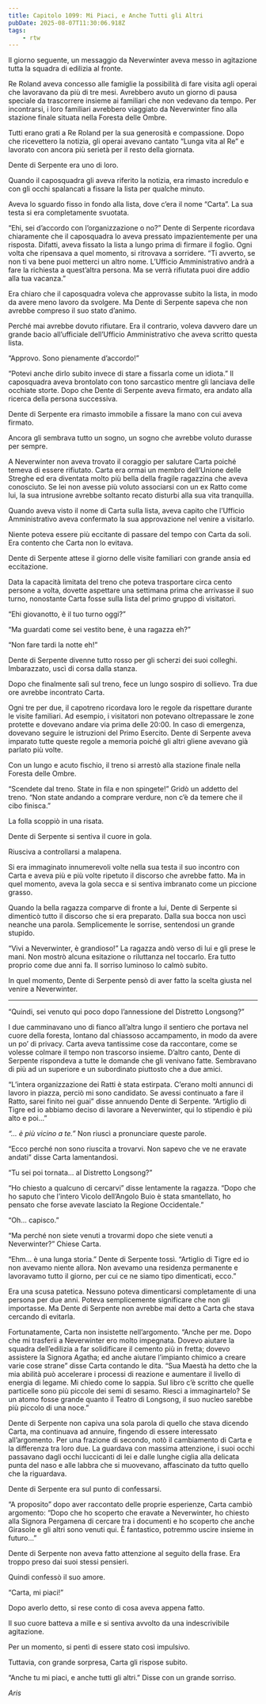 ```yaml
---
title: Capitolo 1099: Mi Piaci, e Anche Tutti gli Altri
pubDate: 2025-08-07T11:30:06.918Z
tags:
    - rtw
---
```





















Il giorno seguente, un messaggio da Neverwinter aveva messo in agitazione tutta la squadra di edilizia al fronte.






Re Roland aveva concesso alle famiglie la possibilità di fare visita agli operai che lavoravano da più di tre mesi. Avrebbero avuto un giorno di pausa speciale da trascorrere insieme ai familiari che non vedevano da tempo. Per incontrarsi, i loro familiari avrebbero viaggiato da Neverwinter fino alla stazione finale situata nella Foresta delle Ombre.






Tutti erano grati a Re Roland per la sua generosità e compassione. Dopo che ricevettero la notizia, gli operai avevano cantato “Lunga vita al Re” e lavorato con ancora più serietà per il resto della giornata.






Dente di Serpente era uno di loro.






Quando il caposquadra gli aveva riferito la notizia, era rimasto incredulo e con gli occhi spalancati a fissare la lista per qualche minuto.






Aveva lo sguardo fisso in fondo alla lista, dove c’era il nome “Carta”. La sua testa si era completamente svuotata.






“Ehi, sei d’accordo con l’organizzazione o no?” Dente di Serpente ricordava chiaramente che il caposquadra lo aveva pressato impazientemente per una risposta. Difatti, aveva fissato la lista a lungo prima di firmare il foglio. Ogni volta che ripensava a quel momento, si ritrovava a sorridere. “Ti avverto, se non ti va bene puoi metterci un altro nome. L’Ufficio Amministrativo andrà a fare la richiesta a quest’altra persona. Ma se verrà rifiutata puoi dire addio alla tua vacanza.”






Era chiaro che il caposquadra voleva che approvasse subito la lista, in modo da avere meno lavoro da svolgere. Ma Dente di Serpente sapeva che non avrebbe compreso il suo stato d’animo.






Perché mai avrebbe dovuto rifiutare. Era il contrario, voleva davvero dare un grande bacio all’ufficiale dell’Ufficio Amministrativo che aveva scritto questa lista.






“Approvo. Sono pienamente d’accordo!”






“Potevi anche dirlo subito invece di stare a fissarla come un idiota.” Il caposquadra aveva brontolato con tono sarcastico mentre gli lanciava delle occhiate storte. Dopo che Dente di Serpente aveva firmato, era andato alla ricerca della persona successiva.






Dente di Serpente era rimasto immobile a fissare la mano con cui aveva firmato.






Ancora gli sembrava tutto un sogno, un sogno che avrebbe voluto durasse per sempre.






A Neverwinter non aveva trovato il coraggio per salutare Carta poiché temeva di essere rifiutato. Carta era ormai un membro dell’Unione delle Streghe ed era diventata molto più bella della fragile ragazzina che aveva conosciuto. Se lei non avesse più voluto associarsi con un ex Ratto come lui, la sua intrusione avrebbe soltanto recato disturbi alla sua vita tranquilla.






Quando aveva visto il nome di Carta sulla lista, aveva capito che l’Ufficio Amministrativo aveva confermato la sua approvazione nel venire a visitarlo.






Niente poteva essere più eccitante di passare del tempo con Carta da soli. Era contento che Carta non lo evitava.






Dente di Serpente attese il giorno delle visite familiari con grande ansia ed eccitazione.






Data la capacità limitata del treno che poteva trasportare circa cento persone a volta, dovette aspettare una settimana prima che arrivasse il suo turno, nonostante Carta fosse sulla lista del primo gruppo di visitatori.






“Ehi giovanotto, è il tuo turno oggi?”






“Ma guardati come sei vestito bene, è una ragazza eh?”






“Non fare tardi la notte eh!”






Dente di Serpente divenne tutto rosso per gli scherzi dei suoi colleghi. Imbarazzato, uscì di corsa dalla stanza.






Dopo che finalmente salì sul treno, fece un lungo sospiro di sollievo. Tra due ore avrebbe incontrato Carta.






Ogni tre per due, il capotreno ricordava loro le regole da rispettare durante le visite familiari. Ad esempio, i visitatori non potevano oltrepassare le zone protette e dovevano andare via prima delle 20:00. In caso di emergenza, dovevano seguire le istruzioni del Primo Esercito. Dente di Serpente aveva imparato tutte queste regole a memoria poiché gli altri gliene avevano già parlato più volte.






Con un lungo e acuto fischio, il treno si arrestò alla stazione finale nella Foresta delle Ombre.






“Scendete dal treno. State in fila e non spingete!” Gridò un addetto del treno. “Non state andando a comprare verdure, non c’è da temere che il cibo finisca.”






La folla scoppiò in una risata.






Dente di Serpente si sentiva il cuore in gola.






Riusciva a controllarsi a malapena.






Si era immaginato innumerevoli volte nella sua testa il suo incontro con Carta e aveva più e più volte ripetuto il discorso che avrebbe fatto. Ma in quel momento, aveva la gola secca e si sentiva imbranato come un piccione grasso.






Quando la bella ragazza comparve di fronte a lui, Dente di Serpente si dimenticò tutto il discorso che si era preparato. Dalla sua bocca non uscì neanche una parola. Semplicemente le sorrise, sentendosi un grande stupido.






“Vivi a Neverwinter, è grandioso!” La ragazza andò verso di lui e gli prese le mani. Non mostrò alcuna esitazione o riluttanza nel toccarlo. Era tutto proprio come due anni fa. Il sorriso luminoso lo calmò subito.






In quel momento, Dente di Serpente pensò di aver fatto la scelta giusta nel venire a Neverwinter.






***






“Quindi, sei venuto qui poco dopo l’annessione del Distretto Longsong?”






I due camminavano uno di fianco all’altra lungo il sentiero che portava nel cuore della foresta, lontano dal chiassoso accampamento, in modo da avere un po’ di privacy. Carta aveva tantissime cose da raccontare, come se volesse colmare il tempo non trascorso insieme. D’altro canto, Dente di Serpente rispondeva a tutte le domande che gli venivano fatte. Sembravano di più ad un superiore e un subordinato piuttosto che a due amici.






“L’intera organizzazione dei Ratti è stata estirpata. C’erano molti annunci di lavoro in piazza, perciò mi sono candidato. Se avessi continuato a fare il Ratto, sarei finito nei guai” disse annuendo Dente di Serpente. “Artiglio di Tigre ed io abbiamo deciso di lavorare a Neverwinter, qui lo stipendio è più alto e poi...”






<em>“... è più vicino a te.”</em> Non riuscì a pronunciare queste parole.






“Ecco perché non sono riuscita a trovarvi. Non sapevo che ve ne eravate andati” disse Carta lamentandosi.






“Tu sei poi tornata... al Distretto Longsong?”






“Ho chiesto a qualcuno di cercarvi” disse lentamente la ragazza. “Dopo che ho saputo che l’intero Vicolo dell’Angolo Buio è stata smantellato, ho pensato che forse avevate lasciato la Regione Occidentale.”






“Oh... capisco.”






“Ma perché non siete venuti a trovarmi dopo che siete venuti a Neverwinter?” Chiese Carta.






“Ehm... è una lunga storia.” Dente di Serpente tossì. “Artiglio di Tigre ed io non avevamo niente allora. Non avevamo una residenza permanente e lavoravamo tutto il giorno, per cui ce ne siamo tipo dimenticati, ecco.”






Era una scusa patetica. Nessuno poteva dimenticarsi completamente di una persona per due anni. Poteva semplicemente significare che non gli importasse. Ma Dente di Serpente non avrebbe mai detto a Carta che stava cercando di evitarla.






Fortunatamente, Carta non insistette nell’argomento. “Anche per me. Dopo che mi trasferii a Neverwinter ero molto impegnata. Dovevo aiutare la squadra dell’edilizia a far solidificare il cemento più in fretta; dovevo assistere la Signora Agatha; ed anche aiutare l’impianto chimico a creare varie cose strane” disse Carta contando le dita. “Sua Maestà ha detto che la mia abilità può accelerare i processi di reazione e aumentare il livello di energia di legame. Mi chiedo come lo sappia. Sul libro c’è scritto che quelle particelle sono più piccole dei semi di sesamo. Riesci a immaginartelo? Se un atomo fosse grande quanto il Teatro di Longsong, il suo nucleo sarebbe più piccolo di una noce.”






Dente di Serpente non capiva una sola parola di quello che stava dicendo Carta, ma continuava ad annuire, fingendo di essere interessato all’argomento. Per una frazione di secondo, notò il cambiamento di Carta e la differenza tra loro due. La guardava con massima attenzione, i suoi occhi passavano dagli occhi luccicanti di lei e dalle lunghe ciglia alla delicata punta del naso e alle labbra che si muovevano, affascinato da tutto quello che la riguardava.






Dente di Serpente era sul punto di confessarsi.






“A proposito” dopo aver raccontato delle proprie esperienze, Carta cambiò argomento: “Dopo che ho scoperto che eravate a Neverwinter, ho chiesto alla Signora Pergamena di cercare tra i documenti e ho scoperto che anche Girasole e gli altri sono venuti qui. È fantastico, potremmo uscire insieme in futuro...”






Dente di Serpente non aveva fatto attenzione al seguito della frase. Era troppo preso dai suoi stessi pensieri.






Quindi confessò il suo amore.






“Carta, mi piaci!”






Dopo averlo detto, si rese conto di cosa aveva appena fatto.






Il suo cuore batteva a mille e si sentiva avvolto da una indescrivibile agitazione.






Per un momento, si pentì di essere stato così impulsivo.






Tuttavia, con grande sorpresa, Carta gli rispose subito.






“Anche tu mi piaci, e anche tutti gli altri.” Disse con un grande sorriso.






<em>Aris</em>


                                


                                




